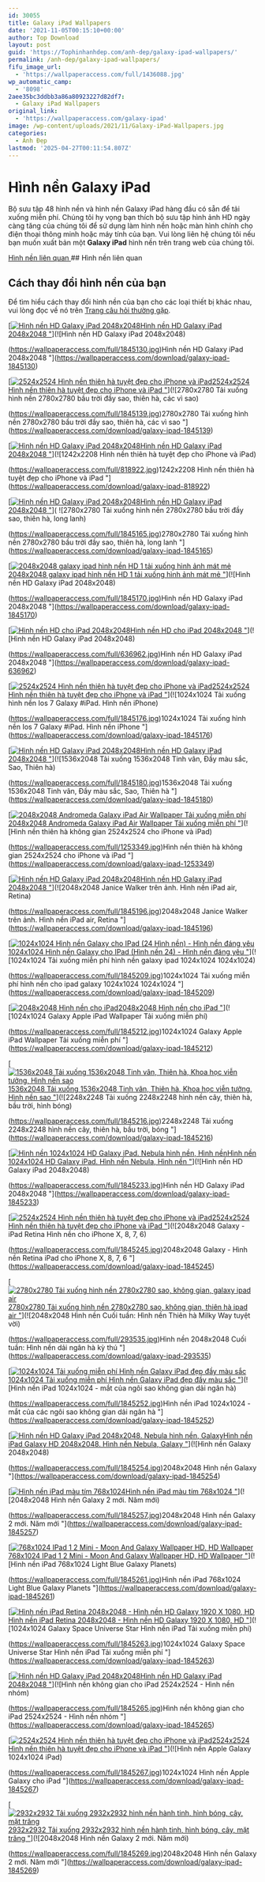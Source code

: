 ```yaml
---
id: 30055
title: Galaxy iPad Wallpapers
date: '2021-11-05T00:15:10+00:00'
author: Top Download
layout: post
guid: 'https://Tophinhanhdep.com/anh-dep/galaxy-ipad-wallpapers/'
permalink: /anh-dep/galaxy-ipad-wallpapers/
fifu_image_url:
  - 'https://wallpaperaccess.com/full/1436088.jpg'
wp_automatic_camp:
  - '8098'
2aee35bc3ddbb3a86a80923227d82df7:
  - Galaxy iPad Wallpapers
original_link:
  - 'https://wallpaperaccess.com/galaxy-ipad'
image: /wp-content/uploads/2021/11/Galaxy-iPad-Wallpapers.jpg
categories:
  - Ảnh Đẹp
lastmod: '2025-04-27T00:11:54.807Z'
---
```

# Hình nền Galaxy iPad

Bộ sưu tập 48 hình nền và hình nền Galaxy iPad hàng đầu có sẵn để tải xuống miễn phí. Chúng tôi hy vọng bạn thích bộ sưu tập hình ảnh HD ngày càng tăng của chúng tôi để sử dụng làm hình nền hoặc màn hình chính cho điện thoại thông minh hoặc máy tính của bạn. Vui lòng liên hệ chúng tôi nếu bạn muốn xuất bản một **Galaxy iPad** hình nền trên trang web của chúng tôi.

[Hình nền liên quan ](#related) ## Hình nền liên quan

## Cách thay đổi hình nền của bạn

Để tìm hiểu cách thay đổi hình nền của bạn cho các loại thiết bị khác nhau, vui lòng đọc về nó trên [Trang câu hỏi thường gặp](https://tophinhanhdep.com/faq/).

  
[[![Hình nền HD Galaxy iPad 2048x2048](https://wallpaperaccess.com/full/1436088.jpg)Hình nền HD Galaxy iPad 2048x2048 "](https://wallpaperaccess.com/download/galaxy-ipad-1436088)](![Hình nền HD Galaxy iPad 2048x2048)

(https://wallpaperaccess.com/full/1845130.jpg)Hình nền HD Galaxy iPad 2048x2048 "](https://wallpaperaccess.com/download/galaxy-ipad-1845130)

[[![2524x2524 Hình nền thiên hà tuyệt đẹp cho iPhone và iPad](https://wallpaperaccess.com/full/1740524.jpg)2524x2524 Hình nền thiên hà tuyệt đẹp cho iPhone và iPad "](https://wallpaperaccess.com/download/galaxy-ipad-1740524)](![2780x2780 Tải xuống hình nền 2780x2780 bầu trời đầy sao, thiên hà, các vì sao)

(https://wallpaperaccess.com/full/1845139.jpg)2780x2780 Tải xuống hình nền 2780x2780 bầu trời đầy sao, thiên hà, các vì sao "](https://wallpaperaccess.com/download/galaxy-ipad-1845139)

[[![Hình nền HD Galaxy iPad 2048x2048](https://wallpaperaccess.com/full/1845152.jpg)Hình nền HD Galaxy iPad 2048x2048 "](https://wallpaperaccess.com/download/galaxy-ipad-1845152)](![1242x2208 Hình nền thiên hà tuyệt đẹp cho iPhone và iPad)

(https://wallpaperaccess.com/full/818922.jpg)1242x2208 Hình nền thiên hà tuyệt đẹp cho iPhone và iPad "](https://wallpaperaccess.com/download/galaxy-ipad-818922)

[[![Hình nền HD Galaxy iPad 2048x2048](https://wallpaperaccess.com/full/1845162.jpg)Hình nền HD Galaxy iPad 2048x2048 "](https://wallpaperaccess.com/download/galaxy-ipad-1845162)]( ![2780x2780 Tải xuống hình nền 2780x2780 bầu trời đầy sao, thiên hà, long lanh)

(https://wallpaperaccess.com/full/1845165.jpg)2780x2780 Tải xuống hình nền 2780x2780 bầu trời đầy sao, thiên hà, long lanh "](https://wallpaperaccess.com/download/galaxy-ipad-1845165)

[[![2048x2048 galaxy ipad hình nền HD 1 tải xuống hình ảnh mát mẻ](https://wallpaperaccess.com/full/1845169.jpg)2048x2048 galaxy ipad hình nền HD 1 tải xuống hình ảnh mát mẻ "](https://wallpaperaccess.com/download/galaxy-ipad-1845169)](![Hình nền HD Galaxy iPad 2048x2048)

(https://wallpaperaccess.com/full/1845170.jpg)Hình nền HD Galaxy iPad 2048x2048 "](https://wallpaperaccess.com/download/galaxy-ipad-1845170)

[[![Hình nền HD cho iPad 2048x2048](https://wallpaperaccess.com/full/1845172.jpg)Hình nền HD cho iPad 2048x2048 "](https://wallpaperaccess.com/download/galaxy-ipad-1845172)](![Hình nền HD Galaxy iPad 2048x2048)

(https://wallpaperaccess.com/full/636962.jpg)Hình nền HD Galaxy iPad 2048x2048 "](https://wallpaperaccess.com/download/galaxy-ipad-636962)

[[![2524x2524 Hình nền thiên hà tuyệt đẹp cho iPhone và iPad](https://wallpaperaccess.com/full/919091.jpg)2524x2524 Hình nền thiên hà tuyệt đẹp cho iPhone và iPad "](https://wallpaperaccess.com/download/galaxy-ipad-919091)](![1024x1024 Tải xuống hình nền Ios 7 Galaxy #iPad.  Hình nền iPhone)

(https://wallpaperaccess.com/full/1845176.jpg)1024x1024 Tải xuống hình nền Ios 7 Galaxy #iPad. Hình nền iPhone "](https://wallpaperaccess.com/download/galaxy-ipad-1845176)

[[![Hình nền HD Galaxy iPad 2048x2048](https://wallpaperaccess.com/full/1845179.jpg)Hình nền HD Galaxy iPad 2048x2048 "](https://wallpaperaccess.com/download/galaxy-ipad-1845179)](![1536x2048 Tải xuống 1536x2048 Tinh vân, Đầy màu sắc, Sao, Thiên hà)

(https://wallpaperaccess.com/full/1845180.jpg)1536x2048 Tải xuống 1536x2048 Tinh vân, Đầy màu sắc, Sao, Thiên hà "](https://wallpaperaccess.com/download/galaxy-ipad-1845180)

[[![2048x2048 Andromeda Galaxy iPad Air Wallpaper Tải xuống miễn phí](https://wallpaperaccess.com/full/1845185.png)2048x2048 Andromeda Galaxy iPad Air Wallpaper Tải xuống miễn phí "](https://wallpaperaccess.com/download/galaxy-ipad-1845185)](![Hình nền thiên hà không gian 2524x2524 cho iPhone và iPad)

(https://wallpaperaccess.com/full/1253349.jpg)Hình nền thiên hà không gian 2524x2524 cho iPhone và iPad "](https://wallpaperaccess.com/download/galaxy-ipad-1253349)

[[![Hình nền HD Galaxy iPad 2048x2048](https://wallpaperaccess.com/full/1845192.jpg)Hình nền HD Galaxy iPad 2048x2048 "](https://wallpaperaccess.com/download/galaxy-ipad-1845192)](![2048x2048 Janice Walker trên ảnh.  Hình nền iPad air, Retina)

(https://wallpaperaccess.com/full/1845196.jpg)2048x2048 Janice Walker trên ảnh. Hình nền iPad air, Retina "](https://wallpaperaccess.com/download/galaxy-ipad-1845196)

[[![1024x1024 Hình nền Galaxy cho IPad (24 Hình nền) - Hình nền đáng yêu](https://wallpaperaccess.com/full/1845205.jpg)1024x1024 Hình nền Galaxy cho IPad (Hình nền 24) - Hình nền đáng yêu "](https://wallpaperaccess.com/download/galaxy-ipad-1845205)](![1024x1024 Tải xuống miễn phí hình nền galaxy ipad 1024x1024 1024x1024)

(https://wallpaperaccess.com/full/1845209.jpg)1024x1024 Tải xuống miễn phí hình nền cho ipad galaxy 1024x1024 1024x1024 "](https://wallpaperaccess.com/download/galaxy-ipad-1845209)

[[![2048x2048 Hình nền cho iPad](https://wallpaperaccess.com/full/1845210.jpg)2048x2048 Hình nền cho iPad "](https://wallpaperaccess.com/download/galaxy-ipad-1845210)](![1024x1024 Galaxy Apple iPad Wallpaper Tải xuống miễn phí)

(https://wallpaperaccess.com/full/1845212.jpg)1024x1024 Galaxy Apple iPad Wallpaper Tải xuống miễn phí "](https://wallpaperaccess.com/download/galaxy-ipad-1845212)

[[![1536x2048 Tải xuống 1536x2048 Tinh vân, Thiên hà, Khoa học viễn tưởng, Hình nền sao](https://wallpaperaccess.com/full/1845215.jpg)1536x2048 Tải xuống 1536x2048 Tinh vân, Thiên hà, Khoa học viễn tưởng, Hình nền sao "](https://wallpaperaccess.com/download/galaxy-ipad-1845215)](![2248x2248 Tải xuống 2248x2248 hình nền cây, thiên hà, bầu trời, hình bóng)

(https://wallpaperaccess.com/full/1845216.jpg)2248x2248 Tải xuống 2248x2248 hình nền cây, thiên hà, bầu trời, bóng "](https://wallpaperaccess.com/download/galaxy-ipad-1845216)

[[![Hình nền 1024x1024 HD Galaxy iPad.  Nebula hình nền, Hình nền](https://wallpaperaccess.com/full/1845228.jpg)Hình nền 1024x1024 HD Galaxy iPad. Hình nền Nebula, Hình nền "](https://wallpaperaccess.com/download/galaxy-ipad-1845228)](![Hình nền HD Galaxy iPad 2048x2048)

(https://wallpaperaccess.com/full/1845233.jpg)Hình nền HD Galaxy iPad 2048x2048 "](https://wallpaperaccess.com/download/galaxy-ipad-1845233)

[[![2524x2524 Hình nền thiên hà tuyệt đẹp cho iPhone và iPad](https://wallpaperaccess.com/full/802244.jpg)2524x2524 Hình nền thiên hà tuyệt đẹp cho iPhone và iPad "](https://wallpaperaccess.com/download/galaxy-ipad-802244)](![2048x2048 Galaxy - iPad Retina Hình nền cho iPhone X, 8, 7, 6)

(https://wallpaperaccess.com/full/1845245.jpg)2048x2048 Galaxy - Hình nền Retina iPad cho iPhone X, 8, 7, 6 "](https://wallpaperaccess.com/download/galaxy-ipad-1845245)

[[![2780x2780 Tải xuống hình nền 2780x2780 sao, không gian, galaxy ipad air](https://wallpaperaccess.com/full/1845249.jpg)2780x2780 Tải xuống hình nền 2780x2780 sao, không gian, thiên hà ipad air "](https://wallpaperaccess.com/download/galaxy-ipad-1845249)](![2048x2048 Hình nền Cuối tuần: Hình nền Thiên hà Milky Way tuyệt vời)

(https://wallpaperaccess.com/full/293535.jpg)Hình nền 2048x2048 Cuối tuần: Hình nền dải ngân hà kỳ thú "](https://wallpaperaccess.com/download/galaxy-ipad-293535)

[[![1024x1024 Tải xuống miễn phí Hình nền Galaxy iPad đẹp đầy màu sắc](https://wallpaperaccess.com/full/1845251.jpg)1024x1024 Tải xuống miễn phí Hình nền Galaxy iPad đẹp đầy màu sắc "](https://wallpaperaccess.com/download/galaxy-ipad-1845251)](![Hình nền iPad 1024x1024 - mắt của ngôi sao không gian dải ngân hà)

(https://wallpaperaccess.com/full/1845252.jpg)Hình nền iPad 1024x1024 - mắt của các ngôi sao không gian dải ngân hà "](https://wallpaperaccess.com/download/galaxy-ipad-1845252)

[[![Hình nền HD Galaxy iPad 2048x2048.  Nebula hình nền, Galaxy](https://wallpaperaccess.com/full/1845253.jpg)Hình nền iPad Galaxy HD 2048x2048. Hình nền Nebula, Galaxy "](https://wallpaperaccess.com/download/galaxy-ipad-1845253)](![Hình nền Galaxy 2048x2048)

(https://wallpaperaccess.com/full/1845254.jpg)2048x2048 Hình nền Galaxy "](https://wallpaperaccess.com/download/galaxy-ipad-1845254)

[[![Hình nền iPad màu tím 768x1024](https://wallpaperaccess.com/full/1845255.jpg)Hình nền iPad màu tím 768x1024 "](https://wallpaperaccess.com/download/galaxy-ipad-1845255)](![2048x2048 Hình nền Galaxy 2 mới.  Năm mới)

(https://wallpaperaccess.com/full/1845257.jpg)2048x2048 Hình nền Galaxy 2 mới. Năm mới "](https://wallpaperaccess.com/download/galaxy-ipad-1845257)

[[![768x1024 IPad 1 2 Mini - Moon And Galaxy Wallpaper HD, HD Wallpaper](https://wallpaperaccess.com/full/1134010.jpg)768x1024 IPad 1 2 Mini - Moon And Galaxy Wallpaper HD, HD Wallpaper "](https://wallpaperaccess.com/download/galaxy-ipad-1134010)](![Hình nền iPad 768x1024 Light Blue Galaxy Planets)

(https://wallpaperaccess.com/full/1845261.jpg)Hình nền iPad 768x1024 Light Blue Galaxy Planets "](https://wallpaperaccess.com/download/galaxy-ipad-1845261)

[[![Hình nền iPad Retina 2048x2048 - Hình nền HD Galaxy 1920 X 1080, HD](https://wallpaperaccess.com/full/1845262.jpg)Hình nền iPad Retina 2048x2048 - Hình nền HD Galaxy 1920 X 1080, HD "](https://wallpaperaccess.com/download/galaxy-ipad-1845262)](![1024x1024 Galaxy Space Universe Star Hình nền iPad Tải xuống miễn phí)

(https://wallpaperaccess.com/full/1845263.jpg)1024x1024 Galaxy Space Universe Star Hình nền iPad Tải xuống miễn phí "](https://wallpaperaccess.com/download/galaxy-ipad-1845263)

[[![Hình nền HD Galaxy iPad 2048x2048](https://wallpaperaccess.com/full/1845264.jpg)Hình nền HD Galaxy iPad 2048x2048 "](https://wallpaperaccess.com/download/galaxy-ipad-1845264)](![Hình nền không gian cho iPad 2524x2524 - Hình nền nhóm)

(https://wallpaperaccess.com/full/1845265.jpg)Hình nền không gian cho iPad 2524x2524 - Hình nền nhóm "](https://wallpaperaccess.com/download/galaxy-ipad-1845265)

[[![2524x2524 Hình nền thiên hà tuyệt đẹp cho iPhone và iPad](https://wallpaperaccess.com/full/891889.jpg)2524x2524 Hình nền thiên hà tuyệt đẹp cho iPhone và iPad "](https://wallpaperaccess.com/download/galaxy-ipad-891889)](![Hình nền Apple Galaxy 1024x1024 iPad)

(https://wallpaperaccess.com/full/1845267.jpg)1024x1024 Hình nền Apple Galaxy cho iPad "](https://wallpaperaccess.com/download/galaxy-ipad-1845267)

[[![2932x2932 Tải xuống 2932x2932 hình nền hành tinh, hình bóng, cây, mặt trăng](https://wallpaperaccess.com/full/1845268.jpg)2932x2932 Tải xuống 2932x2932 hình nền hành tinh, hình bóng, cây, mặt trăng "](https://wallpaperaccess.com/download/galaxy-ipad-1845268)](![2048x2048 Hình nền Galaxy 2 mới.  Năm mới)

(https://wallpaperaccess.com/full/1845269.jpg)2048x2048 Hình nền Galaxy 2 mới. Năm mới "](https://wallpaperaccess.com/download/galaxy-ipad-1845269)

